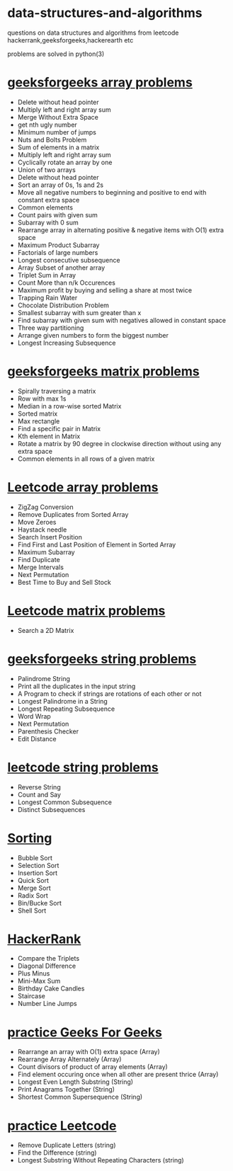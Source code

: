 # data-structures-and-algorithms

questions on data structures and algorithms from leetcode hackerrank,geeksforgeeks,hackerearth etc


problems are solved in python(3)

# [geeksforgeeks array problems](https://github.com/hritikchokker/data-structures-and-algorithms/blob/master/geeks_for_geeks_array_problems.ipynb)

- Delete without head pointer
- Multiply left and right array sum
- Merge Without Extra Space
- get nth ugly number
- Minimum number of jumps
- Nuts and Bolts Problem
- Sum of elements in a matrix
- Multiply left and right array sum
- Cyclically rotate an array by one
- Union of two arrays
- Delete without head pointer
- Sort an array of 0s, 1s and 2s
- Move all negative numbers to beginning and positive to end with constant extra space
- Common elements
- Count pairs with given sum
- Subarray with 0 sum 
- Rearrange array in alternating positive & negative items with O(1) extra space
- Maximum Product Subarray 
- Factorials of large numbers 
- Longest consecutive subsequence 
- Array Subset of another array
- Triplet Sum in Array 
- Count More than n/k Occurences 
- Maximum profit by buying and selling a share at most twice
- Trapping Rain Water 
- Chocolate Distribution Problem
- Smallest subarray with sum greater than x
- Find subarray with given sum with negatives allowed in constant space
- Three way partitioning 
- Arrange given numbers to form the biggest number
- Longest Increasing Subsequence

# [geeksforgeeks matrix problems](https://github.com/hritikchokker/data-structures-and-algorithms/blob/master/geeks_for_geeks_matrix_problems.ipynb)

- Spirally traversing a matrix 
- Row with max 1s
- Median in a row-wise sorted Matrix 
- Sorted matrix 
- Max rectangle
- Find a specific pair in Matrix
- Kth element in Matrix
- Rotate a matrix by 90 degree in clockwise direction without using any extra space
- Common elements in all rows of a given matrix


# [Leetcode array problems](https://github.com/hritikchokker/data-structures-and-algorithms/blob/master/leetcode_array_examples.ipynb) 

- ZigZag Conversion
- Remove Duplicates from Sorted Array
- Move Zeroes
- Haystack needle
- Search Insert Position
- Find First and Last Position of Element in Sorted Array
- Maximum Subarray
- Find Duplicate
- Merge Intervals
- Next Permutation
- Best Time to Buy and Sell Stock


# [Leetcode matrix problems](https://github.com/hritikchokker/data-structures-and-algorithms/blob/master/leetcode_matrix_problems.ipynb) 

- Search a 2D Matrix


# [geeksforgeeks string problems](https://github.com/hritikchokker/data-structures-and-algorithms/blob/master/strings_geeks_for_geeks.ipynb)

- Palindrome String
- Print all the duplicates in the input string
- A Program to check if strings are rotations of each other or not
- Longest Palindrome in a String 
- Longest Repeating Subsequence
- Word Wrap 
- Next Permutation
- Parenthesis Checker 
- Edit Distance 

# [leetcode string problems](https://github.com/hritikchokker/data-structures-and-algorithms/blob/master/string_leetcode.ipynb)

- Reverse String
- Count and Say
- Longest Common Subsequence
- Distinct Subsequences



# [Sorting](https://github.com/hritikchokker/data-structures-and-algorithms/blob/master/ds_examples/sorting.ipynb)
- Bubble Sort
- Selection Sort
- Insertion Sort
- Quick Sort
- Merge Sort
- Radix Sort
- Bin/Bucke Sort
- Shell Sort



# [HackerRank](https://github.com/hritikchokker/data-structures-and-algorithms/blob/master/hackerrank_examples.ipynb)
- Compare the Triplets
- Diagonal Difference
- Plus Minus
- Mini-Max Sum
- Birthday Cake Candles
- Staircase
- Number Line Jumps

# [practice Geeks For Geeks](https://practice.geeksforgeeks.org/explore)

- Rearrange an array with O(1) extra space (Array)
- Rearrange Array Alternately (Array)
- Count divisors of product of array elements (Array)
- Find element occuring once when all other are present thrice (Array)
- Longest Even Length Substring (String)
- Print Anagrams Together (String)
- Shortest Common Supersequence (String)

# [practice Leetcode](https://github.com/hritikchokker/data-structures-and-algorithms/blob/master/practice_leetcode_strings.ipynb)

- Remove Duplicate Letters (string)
- Find the Difference (string)
- Longest Substring Without Repeating Characters (string)